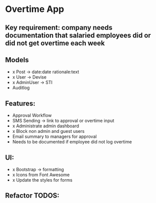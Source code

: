 # Overtime App

## Key requirement: company needs documentation that salaried employees did or did not get overtime each week

## Models
- x Post -> date:date rationale:text
- x User -> Devise
- x AdminUser -> STI
- Auditlog

## Features:
- Approval Workflow
- SMS Sending -> link to approval or overtime input
- x Administrate admin dashboard
- x Block non admin and guest users
- Email summary to managers for approval
- Needs to be documented if employee did not log overtime

## UI:
- x Bootstrap -> formatting
- x Icons from Font Awesome
- x Update the styles for forms

## Refactor TODOS: